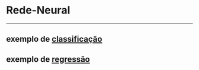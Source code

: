 # Rede-Neural

<hr>

## exemplo de [classificação](https://github.com/fernandobd42/rede-neural/tree/master/classifica%C3%A7ao)
## exemplo de [regressão](https://github.com/fernandobd42/rede-neural/tree/master/regressao)
